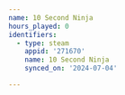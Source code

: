 ```yaml
---
name: 10 Second Ninja
hours_played: 0
identifiers:
  - type: steam
    appid: '271670'
    name: 10 Second Ninja
    synced_on: '2024-07-04'

---
```

